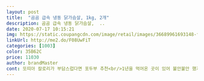 ```yaml
---
layout: post 
title:  "곰곰 급속 냉동 닭가슴살, 1kg, 2개" 
description: 곰곰 급속 냉동 닭가슴살,  ..
date: 2020-07-17 10:15:21 
img: https://static.coupangcdn.com/image/retail/images/36689961693148-f2b0b7b5-ee42-48e6-86f3-afff38db7ea9.jpg 
linkUrl: http://me2.do/F08UwFiT 
categories: [1003] 
color: 35B62C 
price: 11030 
author: brandMaster 
cont: 또띠아 칼로리가 부담스럽다면 포두부 추천<br/>1년을 먹어온 곳이 있어 불안불안 했지만<br/>1키로는 제가 먹을거라 두개 두문해요<br/>2kg면 세덩이 남기고 식품건조기에서 다 말려도<br/>가격차이는 곰곰이 좀 더 착하네요<br/>가니쉬는 개풀  미니파프리카  몇개로 전 먹었어여<br/>가던곳이 있었어요  네네  닭가슴살 검색함<br/>가성비 좋아요<br/>개깜놀 했어요<br/>개념읍이 막 버리는 사람들 증말 시러여<br/>고려해볼땐 곰곰 닭가슴살에 손을 들어주고싶네요<br/>곰곰 노르웨이산 고등어 시식후<br/>곰곰 닭가슴살은 1kg도 로켓으로 판매를 하니<br/>곰곰에서 닭가슴살이 나온건 알고 있었어요 ㅋㅋ<br/>곰곰에서 신경써서 제품 출시한 느낌이 오네여<br/> 
---
```

 